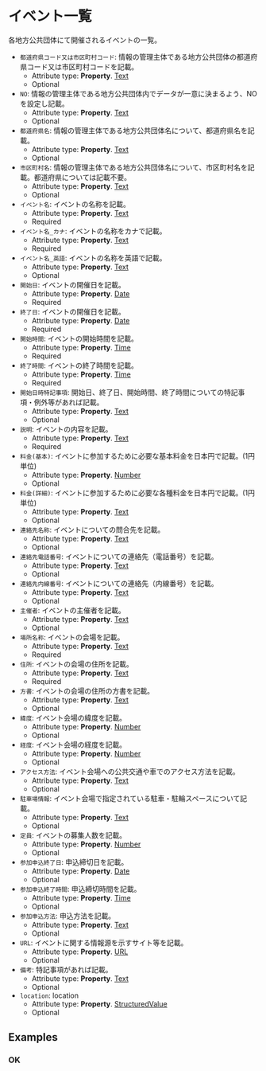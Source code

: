 # イベント一覧

各地方公共団体にて開催されるイベントの一覧。
-  `都道府県コード又は市区町村コード`: 情報の管理主体である地方公共団体の都道府県コード又は市区町村コードを記載。
   -  Attribute type: **Property**. [Text](https://schema.org/Text)
   -  Optional
-  `NO`: 情報の管理主体である地方公共団体内でデータが一意に決まるよう、NOを設定し記載。
   -  Attribute type: **Property**. [Text](https://schema.org/Text)
   -  Optional
-  `都道府県名`: 情報の管理主体である地方公共団体名について、都道府県名を記載。
   -  Attribute type: **Property**. [Text](https://schema.org/Text)
   -  Optional
-  `市区町村名`: 情報の管理主体である地方公共団体名について、市区町村名を記載。都道府県については記載不要。
   -  Attribute type: **Property**. [Text](https://schema.org/Text)
   -  Optional
-  `イベント名`: イベントの名称を記載。
   -  Attribute type: **Property**. [Text](https://schema.org/Text)
   -  Required
-  `イベント名_カナ`: イベントの名称をカナで記載。
   -  Attribute type: **Property**. [Text](https://schema.org/Text)
   -  Required
-  `イベント名_英語`: イベントの名称を英語で記載。
   -  Attribute type: **Property**. [Text](https://schema.org/Text)
   -  Optional
-  `開始日`: イベントの開催日を記載。
   -  Attribute type: **Property**. [Date](https://schema.org/Date)
   -  Required
-  `終了日`: イベントの開催日を記載。
   -  Attribute type: **Property**. [Date](https://schema.org/Date)
   -  Required
-  `開始時間`: イベントの開始時間を記載。
   -  Attribute type: **Property**. [Time](https://schema.org/Time)
   -  Required
-  `終了時間`: イベントの終了時間を記載。
   -  Attribute type: **Property**. [Time](https://schema.org/Time)
   -  Required
-  `開始日時特記事項`: 開始日、終了日、開始時間、終了時間についての特記事項・例外等があれば記載。
   -  Attribute type: **Property**. [Text](https://schema.org/Text)
   -  Optional
-  `説明`: イベントの内容を記載。
   -  Attribute type: **Property**. [Text](https://schema.org/Text)
   -  Required
-  `料金(基本)`: イベントに参加するために必要な基本料金を日本円で記載。(1円単位)
   -  Attribute type: **Property**. [Number](https://schema.org/Number)
   -  Optional
-  `料金(詳細)`: イベントに参加するために必要な各種料金を日本円で記載。(1円単位)
   -  Attribute type: **Property**. [Text](https://schema.org/Text)
   -  Optional
-  `連絡先名称`: イベントについての問合先を記載。
   -  Attribute type: **Property**. [Text](https://schema.org/Text)
   -  Optional
-  `連絡先電話番号`: イベントについての連絡先（電話番号）を記載。
   -  Attribute type: **Property**. [Text](https://schema.org/Text)
   -  Optional
-  `連絡先内線番号`: イベントについての連絡先（内線番号）を記載。
   -  Attribute type: **Property**. [Text](https://schema.org/Text)
   -  Optional
-  `主催者`: イベントの主催者を記載。
   -  Attribute type: **Property**. [Text](https://schema.org/Text)
   -  Optional
-  `場所名称`: イベントの会場を記載。
   -  Attribute type: **Property**. [Text](https://schema.org/Text)
   -  Required
-  `住所`: イベントの会場の住所を記載。
   -  Attribute type: **Property**. [Text](https://schema.org/Text)
   -  Required
-  `方書`: イベントの会場の住所の方書を記載。
   -  Attribute type: **Property**. [Text](https://schema.org/Text)
   -  Optional
-  `緯度`: イベント会場の緯度を記載。
   -  Attribute type: **Property**. [Number](https://schema.org/Number)
   -  Optional
-  `経度`: イベント会場の経度を記載。
   -  Attribute type: **Property**. [Number](https://schema.org/Number)
   -  Optional
-  `アクセス方法`: イベント会場への公共交通や車でのアクセス方法を記載。
   -  Attribute type: **Property**. [Text](https://schema.org/Text)
   -  Optional
-  `駐車場情報`: イベント会場で指定されている駐車・駐輪スペースについて記載。
   -  Attribute type: **Property**. [Text](https://schema.org/Text)
   -  Optional
-  `定員`: イベントの募集人数を記載。
   -  Attribute type: **Property**. [Number](https://schema.org/Number)
   -  Optional
-  `参加申込終了日`: 申込締切日を記載。
   -  Attribute type: **Property**. [Date](https://schema.org/Date)
   -  Optional
-  `参加申込終了時間`: 申込締切時間を記載。
   -  Attribute type: **Property**. [Time](https://schema.org/Time)
   -  Optional
-  `参加申込方法`: 申込方法を記載。
   -  Attribute type: **Property**. [Text](https://schema.org/Text)
   -  Optional
-  `URL`: イベントに関する情報源を示すサイト等を記載。
   -  Attribute type: **Property**. [URL](https://schema.org/URL)
   -  Optional
-  `備考`: 特記事項があれば記載。
   -  Attribute type: **Property**. [Text](https://schema.org/Text)
   -  Optional
-  `location`: location
   -  Attribute type: **Property**. [StructuredValue](https://schema.org/StructuredValue)
   -  Optional



## Examples

### OK


